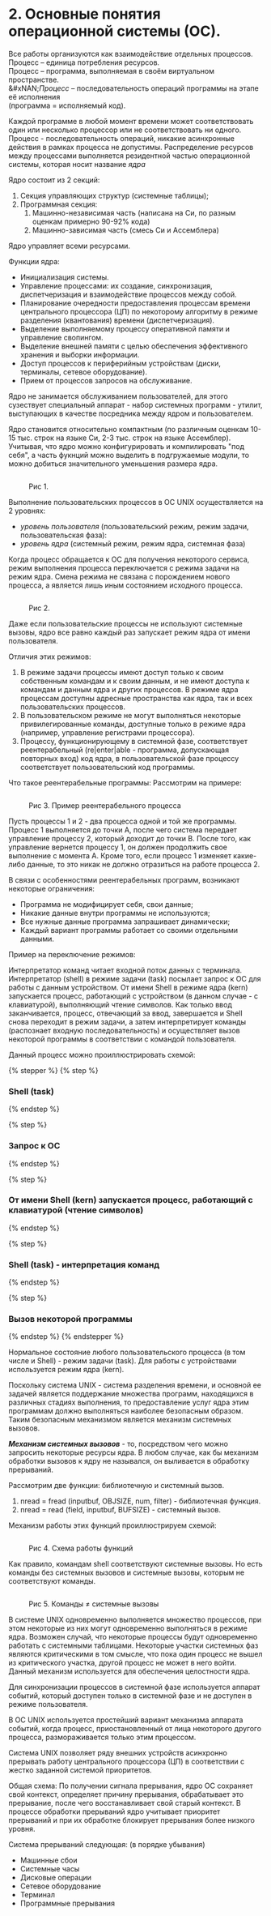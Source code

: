 # 2. Основные понятия операционной системы (ОС).

Все работы организуются как взаимодействие отдельных процессов.\
Процесс – единица потребления ресурсов.\
Процесс – программа, выполняемая в своём виртуальном пространстве.\
&#xNAN;_&#x41F;роцесс_ – последовательность операций программы на этапе её исполнения \
(программа&#x20;\= исполняемый код).

Каждой программе в любой момент времени может соответствовать один или несколько процессор или не соответствовать ни одного. Процесс - последовательность операций, никакие асинхронные действия в рамках процесса не допустимы. Распределение ресурсов между процессами выполняется резидентной частью операционной системы, которая носит название _ядра_&#x20;

Ядро состоит из 2 секций:

1. Секция управляющих структур (системные таблицы);
2. Программная секция:
   1. Машинно-независимая часть (написана на Си, по разным оценкам примерно 90-92% кода)
   2. Машинно-зависимая часть (смесь Си и Ассемблера)

Ядро управляет всеми ресурсами.&#x20;

Функции ядра:&#x20;

* Инициализация системы.
* Управление процессами: их создание, синхронизация, диспетчеризация и взаимодействие процессов между собой.
* Планирование очередности предоставления процессам времени центрального процессора (ЦП) по некоторому алгоритму в режиме разделения (квантования) времени (диспетчеризация).
* Выделение выполняемому процессу оперативной памяти и управление свопингом.&#x20;
* Выделение внешней памяти с целью обеспечения эффективного хранения и выборки информации.&#x20;
* Доступ процессов к периферийным устройствам (диски, терминалы, сетевое оборудование).
* Прием от процессов запросов на обслуживание.

Ядро не занимается обслуживанием пользователей, для этого сузествует специальный аппарат - набор системных программ - утилит, выступающих в качестве посредника между ядром и пользователем.&#x20;

Ядро становится относительно компактным (по различным оценкам 10-15 тыс. строк на языке Си, 2-3 тыс. строк на языке Ассемблер). Учитывая, что ядро можно конфигурировать и компилировать "под себя", а часть фукнций можно выделить в подгружаемые модули, то можно добиться значительного уменьшения размера ядра.

<figure><img src="../../.gitbook/assets/image (2).png" alt=""><figcaption><p>Рис 1.</p></figcaption></figure>

Выполнение пользовательских процессов в OC UNIX осуществляется на 2 уровнях:

* _уровень пользователя_ (пользовательский режим, режим задачи, пользовательская фаза):
* _уровень ядра_ (системный режим, режим ядра, системная фаза)

Когда процесс обращается к ОС для получения некоторого сервиса, режим выполнения процесса переключается с режима задачи на режим ядра. Смена режима не связана с порождением нового процесса, а является лишь иным состоянием исходного процесса.&#x20;

<figure><img src="../../.gitbook/assets/image (3).png" alt=""><figcaption><p>Рис 2.</p></figcaption></figure>

Даже если пользовательские процессы не используют системные вызовы, ядро все равно каждый раз запускает режим ядра от имени пользователя.&#x20;

Отличия этих режимов:

1. В режиме задачи процессы имеют доступ только к своим собственным командам и к своим данным, и не имеют доступа к командам и данным ядра и других процессов. В режиме ядра процессам доступны адресные пространства как ядра, так и всех пользовательских процессов.&#x20;
2. В пользовательском режиме не могут выполняться некоторые привилегированные команды, доступные только в режиме ядра (например, управление регистрами процессора).
3. Процессу, функционирующему в системной фазе, соответствует реентерабельный (re|enter|able - программа, допускающая повторных вход) код ядра, в пользовательской фазе процессу соответствует пользовательский код программы.&#x20;

Что такое реентерабельные программы: Рассмотрим на примере:

<figure><img src="../../.gitbook/assets/image (4).png" alt=""><figcaption><p>Рис 3. Пример реентерабельного процесса</p></figcaption></figure>

Пусть процессы 1 и 2 - два процесса одной и той же программы. Процесс 1 выполняется до точки А, после чего система передает управление процессу 2, который доходит до точки B. После того, как управление вернется процессу 1, он должен продолжить свое выполнение с момента A. Кроме того, если процесс 1 изменяет какие-либо данные, то это никак не должно отразиться на работе процесса 2.&#x20;

В связи с особенностями реентерабельных программ, возникают некоторые ограничения:

* Программа не модифицирует себя, свои данные;
* Никакие данные внутри программы не используются;
* Все нужные данные программа запрашивает динамически;
* Каждый вариант программы работает со своими отдельными данными.

Пример на переключение режимов:

Интерпретатор команд читает входной поток данных с терминала. Интерпретатор (shell) в режиме задачи (task) посылает запрос к ОС для работы с данным устройством. От имени Shell в режиме ядра (kern) запускается процесс, работающий с устройством (в данном случае - с клавиатурой), выполняющий чтение символов. Как только ввод заканчивается, процесс, отвечающий за ввод, завершается и Shell снова переходит в режим задачи, а затем интерпретирует команды (распознает входную последовательность) и осуществляет вызов некоторой программы в соответствии с командой пользователя.&#x20;

Данный процесс можно проиллюстрировать схемой:

{% stepper %}
{% step %}
### Shell (task)
{% endstep %}

{% step %}
### Запрос к ОС
{% endstep %}

{% step %}
### От имени Shell (kern) запускается процесс, работающий с клавиатурой (чтение символов)
{% endstep %}

{% step %}
### Shell (task) - интерпретация команд
{% endstep %}

{% step %}
### Вызов некоторой программы
{% endstep %}
{% endstepper %}

Нормальное состояние любого пользовательского процесса (в том числе и Shell) - режим задачи (task). Для работы с устройствами используется режим ядра (kern).

Поскольку система UNIX - система разделения времени, и основной ее задачей является поддержание множества программ, находящихся в различных стадиях выполнения, то предоставление услуг ядра этим программам должно выполняться наиболее безопасным образом. Таким безопасным механизмом является механизм системных вызовов.

_**Механизм системных вызовов**_ - то, посредством чего можно запросить некоторые ресурсы ядра. В любом случае, как бы механизм обработки вызовов к ядру не назывался, он выливается в обработку прерываний.&#x20;

Рассмотрим две функции: библиотечную и системный вызов.&#x20;

1. nread = fread (inputbuf, OBJSIZE, num, filter) - библиотечная функция.
2. nread = read (field, inputbuf, BUFSIZE) - системный вызов.&#x20;

Механизм работы этих функций проиллюстрируем схемой:

<figure><img src="../../.gitbook/assets/image (5).png" alt=""><figcaption><p>Рис 4. Схема работы функций</p></figcaption></figure>

Как правило, командам shell соответствуют системные вызовы. Но есть команды без системных вызовов и системные вызовы, которым не соответствуют команды.&#x20;

<figure><img src="../../.gitbook/assets/image (6).png" alt=""><figcaption><p>Рис 5. Команды ≠ системные вызовы</p></figcaption></figure>

В системе UNIX одновременно выполняется множество процессов, при этом некоторые из них могут одновременно выполняться в режиме ядра. Возможен случай, что некоторые процессы будут одновременно работать с системными таблицами. Некоторые участки системных фаз являются критическими в том смысле, что пока один процесс не вышел из критического участка, другой процесс не может в него войти. Данный механизм используется для обеспечения целостности ядра.&#x20;

Для синхронизации процессов в системной фазе используется аппарат событий, который доступен только в системной фазе и не доступен в режиме пользователя.&#x20;

В ОС UNIX используется простейший вариант механизма аппарата событий, когда процесс, приостановленный от лица некоторого другого процесса, размораживается только этим процессом.&#x20;

Система UNIX позволяет ряду внешних устройств асинхронно прерывать работу центрального процессора (ЦП) в соответствии с жестко заданной системой приоритетов.&#x20;

Общая схема: По получении сигнала прерывания, ядро ОС сохраняет свой контекст, определяет причину прерывания, обрабатывает это прерывание, после чего восстанавливает свой старый контекст. В процессе обработки прерываний ядро учитывает приоритет прерываний и при их обработке блокирует прерывания более низкого уровня.&#x20;

Система прерываний следующая: (в порядке убывания)

* Машинные сбои
* Системные часы
* Дисковые операции
* Сетевое оборудование
* Терминал
* Программные прерывания
